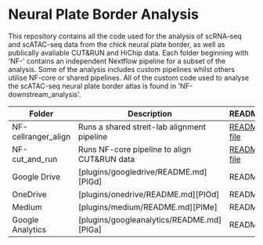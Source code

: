 # Neural Plate Border Analysis

This repository contains all the code used for the analysis of scRNA-seq and scATAC-seq data from the chick neural plate border, as well as publically avaliable CUT&RUN and HiChip data. Each folder beginning with 'NF-' contains an independent Nextflow pipeline for a subset of the analysis. Some of the analysis includes custom pipelines whilst others utilise NF-core or shared pipelines. All of the custom code used to analyse the scATAC-seq neural plate border atlas is found in 'NF-downstream_analysis'. 

| Folder | Description | README | 
| ------ | ------ | ------ | 
| NF-cellranger_align | Runs a shared streit-lab alignment pipeline  | [README file](https://github.com/evaham1/atac_neural_plate_border/tree/main/NF-cellranger_align) | 
| NF-cut_and_run | Runs NF-core pipeline to align CUT&RUN data | [README file](https://github.com/evaham1/atac_neural_plate_border/tree/main/NF-cellranger_align) | 
| Google Drive | [plugins/googledrive/README.md][PlGd] | README | 
| OneDrive | [plugins/onedrive/README.md][PlOd] | README | 
| Medium | [plugins/medium/README.md][PlMe] | README | 
| Google Analytics | [plugins/googleanalytics/README.md][PlGa] | README | 